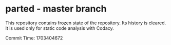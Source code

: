 # parted - master branch

This repository contains frozen state of the repository.
Its history is cleared. It is used only for static code
analysis with Codacy.

Commit Time: 1703404672